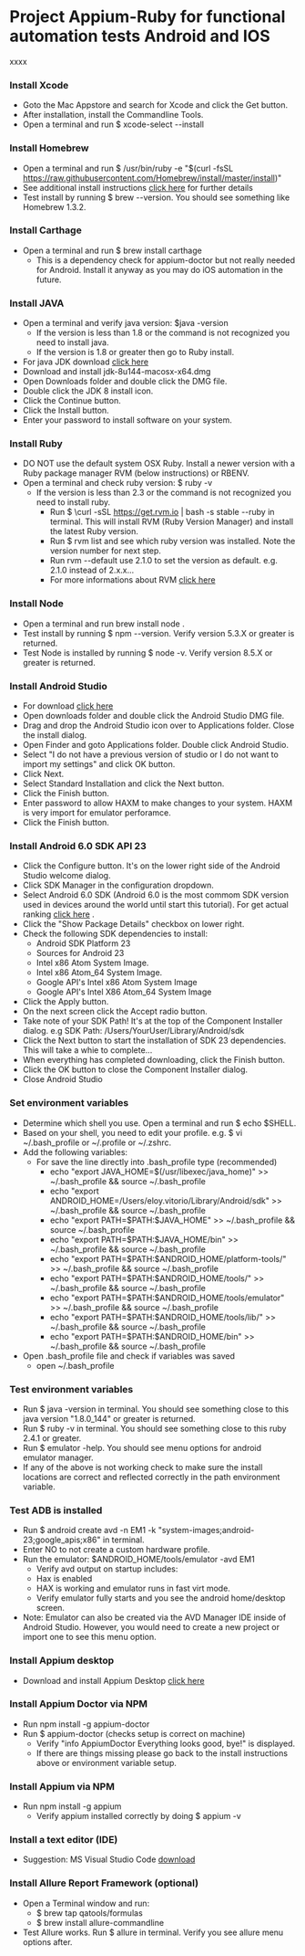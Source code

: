 #  Project Appium-Ruby for functional automation tests Android and IOS
xxxx

### Install Xcode

* Goto the Mac Appstore and search for Xcode and click the Get button.
* After installation, install the Commandline Tools.
* Open a terminal and run $ xcode-select --install

### Install Homebrew

* Open a terminal and run $ /usr/bin/ruby -e "$(curl -fsSL https://raw.githubusercontent.com/Homebrew/install/master/install)"
* See additional install instructions [click here](https://github.com/Homebrew/brew/blob/master/share/doc/homebrew/Installation.md#installation) for further details 
* Test install by running $ brew --version. You should see something like Homebrew 1.3.2.

### Install Carthage

* Open a terminal and run $ brew install carthage
    * This is a dependency check for appium-doctor but not really needed for Android. Install it anyway as you may do iOS automation in the future.


### Install JAVA

* Open a terminal and verify java version: $java -version
    * If the version is less than 1.8 or the command is not recognized you need to install java.
    * If the version is 1.8 or greater then go to Ruby install.
* For java JDK download [click here](https://www.oracle.com/technetwork/java/javase/downloads/jdk8-downloads-2133151.html)
* Download and install jdk-8u144-macosx-x64.dmg
* Open Downloads folder and double click the DMG file.
* Double click the JDK 8 install icon.
* Click the Continue button.
* Click the Install button.
* Enter your password to install software on your system.

### Install Ruby

* DO NOT use the default system OSX Ruby. Install a newer version with a Ruby package manager RVM (below instructions) or RBENV.
* Open a terminal and check ruby version: $ ruby -v
    * If the version is less than 2.3 or the command is not recognized you need to install ruby.
        * Run $ \curl -sSL https://get.rvm.io | bash -s stable --ruby in terminal. This will install RVM (Ruby Version Manager) and install the latest Ruby version.
        * Run $ rvm list and see which ruby version was installed. Note the version number for next step.
        * Run rvm --default use 2.1.0 to set the version as default. e.g. 2.1.0 instead of 2.x.x...
        * For more informations about RVM [click here](https://rvm.io/rvm/install)

### Install Node 

* Open a terminal and run brew install node .
* Test install by running $ npm --version. Verify version 5.3.X or greater is returned.
* Test Node is installed by running $ node -v. Verify version 8.5.X or greater is returned.

### Install Android Studio

* For download [click here](https://developer.android.com/studio/#mac-bundle)
* Open downloads folder and double click the Android Studio DMG file.
* Drag and drop the Android Studio icon over to Applications folder. Close the install dialog.
* Open Finder and goto Applications folder. Double click Android Studio.
* Select "I do not have a previous version of studio or I do not want to import my settings" and click OK button.
* Click Next.
* Select Standard Installation and click the Next button.
* Click the Finish button.
* Enter password to allow HAXM to make changes to your system. HAXM is very import for emulator perforamce.
* Click the Finish button.

### Install Android 6.0 SDK API 23

* Click the Configure button. It's on the lower right side of the Android Studio welcome dialog.
* Click SDK Manager in the configuration dropdown.
* Select Android 6.0 SDK (Android 6.0 is the most commom SDK version used in devices around the world until start this tutorial). For get actual ranking [click here](https://www.appbrain.com/stats/top-android-sdk-versions) .
* Click the "Show Package Details" checkbox on lower right.
* Check the following SDK dependencies to install:
    * Android SDK Platform 23
    * Sources for Android 23
    * Intel x86 Atom System Image.
    * Intel x86 Atom_64 System Image.
    * Google API's Intel x86 Atom System Image
    * Google API's Intel X86 Atom_64 System Image
* Click the Apply button.
* On the next screen click the Accept radio button.
* Take note of your SDK Path! It's at the top of the Component Installer dialog. e.g SDK Path: /Users/YourUser/Library/Android/sdk
* Click the Next button to start the installation of SDK 23 dependencies. This will take a whie to complete...
* When everything has completed downloading, click the Finish button.
* Click the OK button to close the Component Installer dialog.
* Close Android Studio

### Set environment variables

* Determine which shell you use. Open a terminal and run $ echo $SHELL.
* Based on your shell, you need to edit your profile. e.g. $ vi ~/.bash_profile or ~/.profile or ~/.zshrc.
* Add the following variables:
    * For save the line directly into .bash_profile type (recommended)
        * echo "export JAVA_HOME=\$(/usr/libexec/java_home)" >> ~/.bash_profile && source ~/.bash_profile
        * echo "export ANDROID_HOME=/Users/eloy.vitorio/Library/Android/sdk" >> ~/.bash_profile && source ~/.bash_profile
        * echo "export PATH=\$PATH:\$JAVA_HOME" >> ~/.bash_profile && source ~/.bash_profile
        * echo "export PATH=\$PATH:\$JAVA_HOME/bin" >> ~/.bash_profile && source ~/.bash_profile
        * echo "export PATH=\$PATH:\$ANDROID_HOME/platform-tools/" >> ~/.bash_profile && source ~/.bash_profile
        * echo "export PATH=\$PATH:\$ANDROID_HOME/tools/" >> ~/.bash_profile && source ~/.bash_profile
        * echo "export PATH=\$PATH:\$ANDROID_HOME/tools/emulator" >> ~/.bash_profile && source ~/.bash_profile
        * echo "export PATH=\$PATH:\$ANDROID_HOME/tools/lib/" >> ~/.bash_profile && source ~/.bash_profile
        * echo "export PATH=\$PATH:\$ANDROID_HOME/bin" >> ~/.bash_profile && source ~/.bash_profile
* Open .bash_profile file and check if variables was saved
    * open ~/.bash_profile

### Test environment variables

* Run $ java -version in terminal. You should see something close to this java version "1.8.0_144" or greater is returned.
* Run $ ruby -v in terminal. You should see something close to this ruby 2.4.1 or greater.
* Run $ emulator -help. You should see menu options for android emulator manager.
* If any of the above is not working check to make sure the install locations are correct and reflected correctly in the path environment variable.

### Test ADB is installed

* Run $ android create avd -n EM1 -k "system-images;android-23;google_apis;x86" in terminal.
* Enter NO to not create a custom hardware profile.
* Run the emulator: $ANDROID_HOME/tools/emulator -avd EM1
    * Verify avd output on startup includes:
    * Hax is enabled
    * HAX is working and emulator runs in fast virt mode.
    * Verify emulator fully starts and you see the android home/desktop screen.
* Note: Emulator can also be created via the AVD Manager IDE inside of Android Studio. However, you would need to create a new project or import one to see this menu option.

### Install Appium desktop

* Download and install Appium Desktop [click here](https://github.com/appium/appium-desktop/releases/tag/v1.7.1)

### Install Appium Doctor via NPM

* Run npm install -g appium-doctor
* Run $ appium-doctor (checks setup is correct on machine)
    * Verify "info AppiumDoctor Everything looks good, bye!" is displayed.
    * If there are things missing please go back to the install instructions above or environment variable setup.

### Install Appium via NPM

* Run npm install -g appium
    * Verify appium installed correctly by doing $ appium -v

### Install a text editor (IDE)

* Suggestion: MS Visual Studio Code [download](https://code.visualstudio.com/download)

### Install Allure Report Framework (optional)

* Open a Terminal window and run:
    * $ brew tap qatools/formulas
    * $ brew install allure-commandline
* Test Allure works. Run $ allure in terminal. Verify you see allure menu options after.









